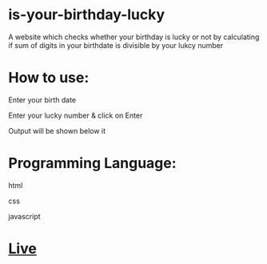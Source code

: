 # is-your-birthday-lucky 
 A website which checks whether your birthday is lucky or not by calculating if sum of digits in your birthdate is divisible by your lukcy number

# How to use:
Enter your birth date

Enter your lucky number & click on Enter

Output will be shown below it

# Programming Language:
html

css

javascript

# [Live](https://yourbirthday-lucky.netlify.app/)

